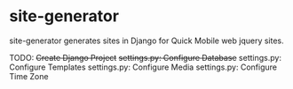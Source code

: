 site-generator
==============

site-generator generates sites in Django for Quick Mobile web jquery sites. 

TODO:
~~Create Django Project~~
~~settings.py: Configure Database~~
settings.py: Configure Templates
settings.py: Configure Media
settings.py: Configure Time Zone
